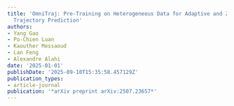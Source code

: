 ```yaml
---
title: 'OmniTraj: Pre-Training on Heterogeneous Data for Adaptive and Zero-Shot Human
  Trajectory Prediction'
authors:
- Yang Gao
- Po-Chien Luan
- Kaouther Messaoud
- Lan Feng
- Alexandre Alahi
date: '2025-01-01'
publishDate: '2025-09-10T15:35:58.457129Z'
publication_types:
- article-journal
publication: '*arXiv preprint arXiv:2507.23657*'
---
```

